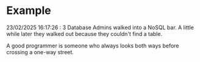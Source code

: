 # Example

<!-- replace-with-date starts -->
23/02/2025 16:17:26 : 3 Database Admins walked into a NoSQL bar. A little while later they walked out because they couldn't find a table.
<!-- replace-with-date ends -->

<!-- replace-with-joke starts -->
A good programmer is someone who always looks both ways before crossing a one-way street.
<!-- replace-with-joke ends -->
